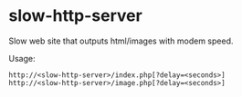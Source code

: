 slow-http-server
==================

Slow web site that outputs html/images with modem speed.

Usage:

    http://<slow-http-server>/index.php[?delay=<seconds>]
    http://<slow-http-server>/image.php[?delay=<seconds>]
